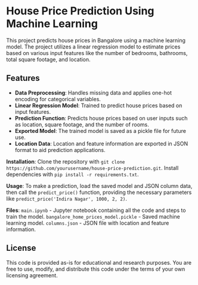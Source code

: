 # House Price Prediction Using Machine Learning

This project predicts house prices in Bangalore using a machine learning model. The project utilizes a linear regression model to estimate prices based on various input features like the number of bedrooms, bathrooms, total square footage, and location.

## Features

- **Data Preprocessing**: Handles missing data and applies one-hot encoding for categorical variables.
- **Linear Regression Model**: Trained to predict house prices based on input features.
- **Prediction Function**: Predicts house prices based on user inputs such as location, square footage, and the number of rooms.
- **Exported Model**: The trained model is saved as a pickle file for future use.
- **Location Data**: Location and feature information are exported in JSON format to aid prediction applications.


**Installation**: Clone the repository with `git clone https://github.com/yourusername/house-price-prediction.git`. Install dependencies with `pip install -r requirements.txt`.

**Usage**: To make a prediction, load the saved model and JSON column data, then call the `predict_price()` function, providing the necessary parameters like `predict_price('Indira Nagar', 1000, 2, 2)`.

**Files**: `main.ipynb` - Jupyter notebook containing all the code and steps to train the model. `bangalore_home_prices_model.pickle` - Saved machine learning model. `columns.json` - JSON file with location and feature information.

## License
This code is provided as-is for educational and research purposes. You are free to use, modify, and distribute this code under the terms of your own licensing agreement.

